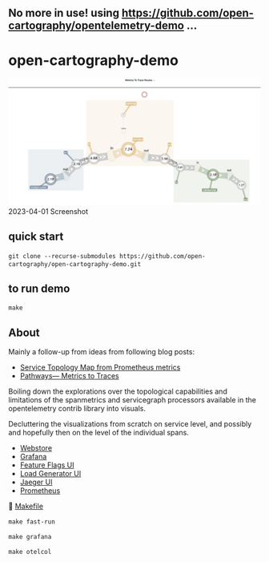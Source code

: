 
## No more in use! using https://github.com/open-cartography/opentelemetry-demo ...

# open-cartography-demo

![](https://github.com/open-cartography/.github/blob/main/footsteps/2023-04-01%20SegmentedWorm.png)
2023-04-01 Screenshot

## quick start
```shell
git clone --recurse-submodules https://github.com/open-cartography/open-cartography-demo.git
```

## to run demo

```shell
make
```




## About

Mainly a follow-up from ideas from following blog posts:
- [Service Topology Map from Prometheus metrics](https://tractatus.one/shahmaran-20a9f1678)
- [Pathways— Metrics to Traces](https://tractatus.one/pathways-metrics-to-traces-55a7d6c8682a)


Boiling down the explorations over the topological capabilities and limitations of the spanmetrics and servicegraph processors
available in the opentelemetry contrib library into visuals.

Decluttering the visualizations from scratch on service level, and possibly and hopefully then on the level of the individual spans.


* [Webstore](http://localhost:8080/)
* [Grafana](http://localhost:8080/grafana/)
* [Feature Flags UI](http://localhost:8080/feature/)
* [Load Generator UI](http://localhost:8080/loadgen/)
* [Jaeger UI](http://localhost:8080/jaeger/ui/)
* [Prometheus](http://localhost:9090/)


[//]: # (TODO: Attach commands to makefile)
[//]: # (insert makefile content into document)

👀 [Makefile](https://github.com/open-cartography/open-cartography-demo/blob/main/Makefile)
```shell
make fast-run
```
```shell
make grafana
```
```shell
make otelcol
```






